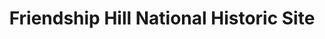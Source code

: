 ---
layout: repo
title: "Friendship Hill National Historic Site"
id: 15062
permalink: repos/15062/
---